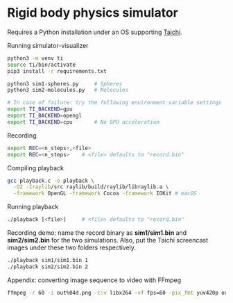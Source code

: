# Rigid body physics simulator

Requires a Python installation under an OS supporting [Taichi](https://docs.taichi.graphics/).

Running simulator-visualizer
```sh
python3 -m venv ti
source ti/bin/activate
pip3 install -r requirements.txt

python3 sim1-spheres.py     # Spheres
python3 sim2-molecules.py   # Molecules

# In case of failure: try the following environment variable settings
export TI_BACKEND=gpu
export TI_BACKEND=opengl
export TI_BACKEND=cpu       # No GPU acceleration
```

Recording
```sh
export REC=<n_steps>,<file>
export REC=<n_steps>    # <file> defaults to "record.bin"
```

Compiling playback
```sh
gcc playback.c -o playback \
  -O2 -Iraylib/src raylib/build/raylib/libraylib.a \
  -framework OpenGL -framework Cocoa -framework IOKit # macOS
```

Running playback
```sh
./playback [<file>]     # <file> defaults to "record.bin"
```

Recording demo: name the record binary as **sim1/sim1.bin** and
**sim2/sim2.bin** for the two simulations. Also, put the Taichi
screencast images under these two folders respectively.
```sh
./playback sim1/sim1.bin 1
./playback sim2/sim2.bin 2
```

Appendix: converting image sequence to video with FFmpeg
```sh
ffmpeg -r 60 -i out%04d.png -c:v libx264 -vf fps=60 -pix_fmt yuv420p out.mp4
```
